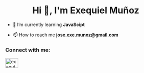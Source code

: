<h1 align="center">Hi 👋, I'm Exequiel Muñoz</h1>






- 🌱 I’m currently learning **JavaScipt**

- 📫 How to reach me **jose.exe.munoz@gmail.com**

<h3 align="left">Connect with me:</h3>
<p align="left">
<a href="https://www.linkedin.com/in/exequiel-mu%C3%B1oz-desarrollador-web/" target="blank"><img align="center" src="https://raw.githubusercontent.com/rahuldkjain/github-profile-readme-generator/master/src/images/icons/Social/linked-in-alt.svg" alt="exequiel muñoz" height="30" width="40" /></a>
</p>



